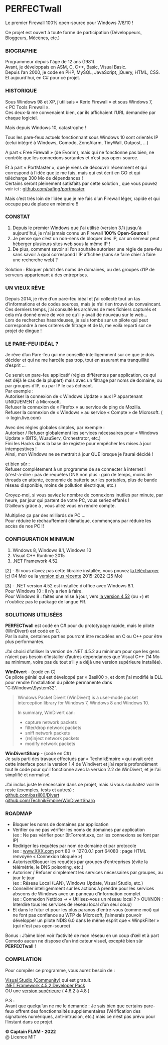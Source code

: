 # PERFECTwall
Le premier Firewall 100% open-source pour Windows 7/8/10 !

Ce projet est ouvert à toute forme de participation (Développeurs, Bloggeurs, Mécènes, etc.)

### BIOGRAPHIE

Programmeur depuis l'âge de 12 ans (1981).  
Avant, je développais en ASM, C, C++, Basic, Visual Basic.  
Depuis l’an 2000, je code en PHP, MySQL, JavaScript, jQuery, HTML, CSS.  
Et aujourd'hui, en C# pour ce projet.

### HISTORIQUE

Sous Windows 98 et XP, j’utilisais « Kerio Firewall » et sous Windows 7, « PC Tools Firewall ».  
Ces deux-là me convenaient bien, car ils affichaient l’URL demandée par chaque logiciel.

Mais depuis Windows 10, catastrophe !

Tous les pare-feux actuels fonctionnant sous Windows 10 sont orientés IP (celui intégré à Windows, Comodo, ZoneAlarm, TinyWall, Outpost, …)

A part « Free Firewall » (de Evorim), mais qui ne fonctionne pas bien, ne contrôle que les connexions sortantes et n’est pas open-source.

Et à part « PortMaster », que je viens de découvrir récemment et qui correspond à l’idée que je me fais, mais qui est écrit en GO et qui télécharge 300 Mo de dépendances !  
Certains seront pleinement satisfaits par cette solution , que vous pouvez voir ici : [github.com/safing/portmaster](https://github.com/safing/portmaster)

Mais c’est très loin de l’idée que je me fais d’un Firewall léger, rapide et qui occupe peu de place en mémoire !!

### CONSTAT

1. Depuis le premier Windows que j'ai utilisé (version 3.1) jusqu'à aujourd'hui, je n'ai jamais connu un Firewall **100% Open-Source** !
2. Je pense que c’est un non-sens de bloquer des IP, car un serveur peut héberger plusieurs sites web sous la même IP !
3. De plus, comment savoir si l’on souhaite autoriser une règle de pare-feu sans savoir à quoi correspond l’IP affichée (sans se faire chier à faire une recherche web) ?

Solution : Bloquer plutôt des noms de domaines, ou des groupes d’IP de serveurs appartenant à des entreprises.

### UN VIEUX RÊVE

Depuis 2014, je rêve d’un pare-feu idéal et j’ai collecté tout un tas d’informations et de codes sources, mais je n’ai rien trouvé de convaincant.  
Ces derniers temps, j’ai consulté les archives de mes fichiers capturés et cela m’a donné envie de voir ce qu’il y avait de nouveau sur le web…  
Lors de recherches hasardeuses, je suis tombé sur un pilote qui peut correspondre à mes critères de filtrage et de là, me voilà reparti sur ce projet de dingue !  

### LE PARE-FEU IDÉAL ?

Je rêve d’un Pare-feu qui me conseille intelligemment sur ce que je dois décider et qui ne me harcèle pas trop, tout en assurant ma tranquillité d’esprit ...

Ce serait un pare-feu applicatif (règles différentes par application, ce qui est déjà le cas de la plupart) mais avec un filtrage par noms de domaine, ou par groupes d’IP, ou par IP le cas échéant.  
Par exemple :  
Autoriser la connexion de « Windows Update » aux IP appartenant UNIQUEMENT à Microsoft.  
Refuser la connexion de « Firefox » au service de ping de Mozilla.  
Refuser la connexion de « Windows » au service « Compte » de Microsoft. ( → login.live.com)

Avec des règles globales simples, par exemple :  
Autoriser / Refuser globalement les services nécessaires pour « Windows Update » (BITS, WuauServ, Orchestrator, etc.)  
Fini les Hacks dans la base de registre pour empêcher les mises à jour intempestives !  
Ainsi, mon Windows ne se mettrait à jour QUE lorsque je l’aurai décidé !

et bien sûr :  
Refuser complètement à un programme de se connecter à internet !  
(c’est-à-dire : pas de requêtes DNS non plus : gain de temps, moins de threads en attente, économie de batterie sur les portables, plus de bande réseau disponible, moins de pollution électrique, etc.)

Croyez-moi, si vous saviez le nombre de connexions inutiles par minute, par heure, par jour qui partent de votre PC, vous seriez effarés !  
D’ailleurs grâce à  , vous allez vous en rendre compte.

Multipliez ça par des milliards de PC ...  
Pour réduire le réchauffement climatique, commençons par réduire les accès de nos PC !!

### CONFIGURATION MINIMUM

1. Windows 8, Windows 8.1, Windows 10
2. Visual C++ Runtime 2015
3. .NET Framework 4.52

[2] - Si vous n’avez pas cette librairie installée, vous pouvez [la télécharger ici](https://www.microsoft.com/fr-FR/download/details.aspx?id=48145) (14 Mo) ou la [version plus récente](https://docs.microsoft.com/fr-fr/cpp/windows/latest-supported-vc-redist?view=msvc-170) 2015-2022 (25 Mo)

[3] - .NET version 4.52 est installée d’office avec Windows 8.1.  
Pour Windows 10 : il n’y a rien à faire.  
Pour Windows 8 : faites une mise à jour, vers [la version 4.52](https://dotnet.microsoft.com/en-us/download/dotnet-framework/net452) (ou +) et n'oubliez pas le package de langue FR.

### SOLUTIONS UTILISÉES

**PERFECTwall** est codé en C# pour du prototypage rapide, mais le pilote (WinDivert) est codé en C.  
Par la suite, certaines parties pourront être recodées en C ou C++ pour être plus performantes.

J’ai choisi d’utiliser la version de .NET 4.5.2 au minimum pour que les gens n’aient pas besoin d’installer d’autres dépendances que Visual C++ (14 Mo au minimum, voire pas du tout s’il y a déjà une version supérieure installée).

**WinDivert** - (codé en C)  
Ce pilote génial qui est développé par « Basil00 », et dont j'ai modifié la DLL pour rendre l'installation du pilote permanente dans "C:\Windows\System32".

> Windows Packet Divert (WinDivert) is a user-mode packet interception library
> for Windows 7, Windows 8 and Windows 10.
> 
> In summary, WinDivert can:  
> - capture network packets  
> - filter/drop network packets  
> - sniff network packets  
> - (re)inject network packets  
> - modify network packets

**WinDivertSharp** - (codé en C#)  
Je suis parti des travaux effectués par « TechnikEmpire » qui avait créé cette interface pour la version 1.4 de Windivert et j’ai repris profondément tout le code pour qu'il fonctionne avec la version 2.2 de WinDivert, et je l'ai simplifié et normalisé.

J’ai inclus juste le nécessaire dans ce projet, mais si vous souhaitez voir le reste (exemples, tests et autres) :  
[github.com/basil00/Divert](https://github.com/basil00/Divert)  
[github.com/TechnikEmpire/WinDivertSharp](https://github.com/TechnikEmpire/WinDivertSharp)

### ROADMAP

- Bloquer les noms de domaines par application
- Vérifier ou ne pas vérifier les noms de domaines par application  
(ex : Ne pas vérifier pour BitTorrent.exe, car les connexions se font par IP)
- Rediriger les requêtes par nom de domaine et par protocole  
(ex : www.XXX.com port 80 → 127.0.0.1 port 64080 : page HTML renvoyée « Connexion bloquée »)
- Autoriser/Bloquer les requêtes par groupes d’entreprises (évite la télémétrie, le DNS poisoning, etc.)
- Autoriser / Refuser simplement les services nécessaires par groupes, au jour le jour  
(ex : Réseau Local (LAN), Windows Update, Visual Studio, etc.)
- Conseiller intelligemment sur les actions à prendre pour les services abscons de Windows avec un panneau d’information complet  
(ex : Connexion Netbios → « Utilisez-vous un réseau local ? » OUI/NON : Interdire tous les services de réseau local d’un seul coup)
- Et dans le futur et pour les plus paranos d'entre-vous (comme moi) qui ne font pas confiance au WFP de Microsoft, j'aimerais pouvoir développer un pilote NDIS 6.0 dans le même esprit que « WinpkFilter » (qui n'est pas open-source)

Bonus : J’aime bien voir l’activité de mon réseau en un coup d’œil et à part Comodo aucun ne dispose d’un indicateur visuel, excepté bien sûr **PERFECTwall** !

### COMPILATION

Pour compiler ce programme, vous aurez besoin de :

[Visual Studio (Community)](https://visualstudio.microsoft.com/fr/) qui est gratuit.  
[.NET Framework 4.5.2 Developer Pack](https://www.microsoft.com/fr-fr/download/details.aspx?id=42637)  
OU une [version supérieure](https://dotnet.microsoft.com/en-us/download/visual-studio-sdks) ( 4.6.2 à 4.8 )

P.S :  
Avant que quelqu’un ne me le demande : Je sais bien que certains pare-feux offrent des fonctionnalités supplémentaires (Vérification des signatures numériques, anti-intrusion, etc.) mais ce n’est pas prévu pour l’instant dans ce projet.

**&copy; Captain FLAM - 2022**  
@ Licence MIT
